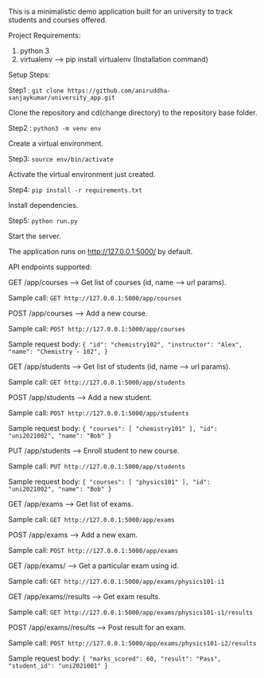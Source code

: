 This is a minimalistic demo application built for an university to track students and courses offered.

Project Requirements:

1. python 3
2. virtualenv  --> pip install virtualenv (Installation command)

Setup Steps:

Step1 : `git clone https://github.com/aniruddha-sanjaykumar/university_app.git`

Clone the repository and cd(change directory) to the repository base folder.

Step2 : `python3 -m venv env`

Create a virtual environment.

Step3: `source env/bin/activate`

Activate the virtual environment just created.

Step4: `pip install -r requirements.txt`

Install dependencies.

Step5: `python run.py`

Start the server. 

The application runs on http://127.0.0.1:5000/ by default.

API endpoints supported:

GET /app/courses --> Get list of courses (id, name --> url params).

Sample call: `GET http://127.0.0.1:5000/app/courses`

POST /app/courses --> Add a new course.

Sample call: `POST http://127.0.0.1:5000/app/courses`

Sample request body:
`{
        "id": "chemistry102",
        "instructor": "Alex",
        "name": "Chemistry - 102",
}`

GET /app/students --> Get list of students (id, name --> url params).

Sample call: `GET http://127.0.0.1:5000/app/students` 

POST /app/students --> Add a new student.

Sample call: `POST http://127.0.0.1:5000/app/students`

Sample request body:
`{
        "courses": [
            "chemistry101"
        ],
        "id": "uni2021002",
        "name": "Bob"
    }`

PUT /app/students --> Enroll student to new course.

Sample call: `PUT http://127.0.0.1:5000/app/students`

Sample request body:
`{
        "courses": [
            "physics101"
        ],
        "id": "uni2021002",
        "name": "Bob"
    }`
    
GET /app/exams --> Get list of exams. 

Sample call: `GET http://127.0.0.1:5000/app/exams`

POST /app/exams --> Add a new exam.

Sample call: `POST http://127.0.0.1:5000/app/exams`

GET /app/exams/<id> --> Get a particular exam using id.

Sample call: `GET http://127.0.0.1:5000/app/exams/physics101-i1`

GET /app/exams/<id>/results --> Get exam results.

Sample call: `GET http://127.0.0.1:5000/app/exams/physics101-i1/results`

POST /app/exams/<id>/results --> Post result for an exam.

Sample call: `POST http://127.0.0.1:5000/app/exams/physics101-i2/results`

Sample request body: 
`{
        "marks_scored": 60,
        "result": "Pass",
        "student_id": "uni2021001"
}`
